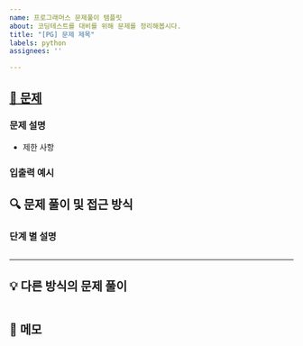 ```yaml
---
name: 프로그래머스 문제풀이 템플릿
about: 코딩테스트를 대비를 위해 문제를 정리해봅시다.
title: "[PG] 문제 제목"
labels: python
assignees: ''

---
```




## [🔗 문제](https://school.programmers.co.kr/learn/courses/30/lessons/42842)
### 문제 설명

- 제한 사항



### 입출력 예시



## 🔍 문제 풀이 및 접근 방식
### 단계 별 설명

```python

```

---

## 💡 다른 방식의 문제 풀이

```py

```

## 📝 메모
